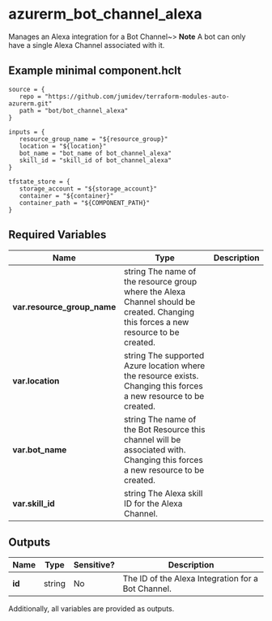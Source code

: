 # azurerm_bot_channel_alexa

Manages an Alexa integration for a Bot Channel~> **Note** A bot can only have a single Alexa Channel associated with it.

## Example minimal component.hclt

```hcl
source = {
   repo = "https://github.com/jumidev/terraform-modules-auto-azurerm.git" 
   path = "bot/bot_channel_alexa" 
}

inputs = {
   resource_group_name = "${resource_group}" 
   location = "${location}" 
   bot_name = "bot_name of bot_channel_alexa" 
   skill_id = "skill_id of bot_channel_alexa" 
}

tfstate_store = {
   storage_account = "${storage_account}" 
   container = "${container}" 
   container_path = "${COMPONENT_PATH}" 
}

```

## Required Variables

| Name | Type |  Description |
| ---- | --------- |  ----------- |
| **var.resource_group_name** | string  The name of the resource group where the Alexa Channel should be created. Changing this forces a new resource to be created. | 
| **var.location** | string  The supported Azure location where the resource exists. Changing this forces a new resource to be created. | 
| **var.bot_name** | string  The name of the Bot Resource this channel will be associated with. Changing this forces a new resource to be created. | 
| **var.skill_id** | string  The Alexa skill ID for the Alexa Channel. | 



## Outputs

| Name | Type | Sensitive? | Description |
| ---- | ---- | --------- | --------- |
| **id** | string | No  | The ID of the Alexa Integration for a Bot Channel. | 

Additionally, all variables are provided as outputs.
